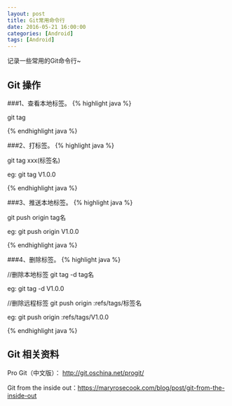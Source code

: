 ```yaml
---
layout: post
title: Git常用命令行
date: 2016-05-21 16:00:00
categories: [Android]
tags: [Android]
---
```


记录一些常用的Git命令行~
<!--more-->

## Git 操作

###1、查看本地标签。
{% highlight java %}
	
git tag

{% endhighlight java %}


###2、打标签。
{% highlight java %}	

git tag xxx(标签名)

eg:
	git tag V1.0.0

{% endhighlight java %}


###3、推送本地标签。
{% highlight java %}

git push origin tag名

eg:
	git push origin V1.0.0

{% endhighlight java %}


###4、删除标签。
{% highlight java %}

//删除本地标签
git tag -d tag名

eg:
	git tag -d V1.0.0

//删除远程标签
git push origin :refs/tags/标签名 

eg:
	git push origin :refs/tags/V1.0.0

{% endhighlight java %}


## Git 相关资料

Pro Git（中文版）： <http://git.oschina.net/progit/>

Git from the inside out：<https://maryrosecook.com/blog/post/git-from-the-inside-out>